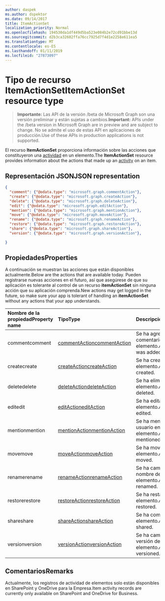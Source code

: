 ```yaml
---
author: daspek
ms.author: dspektor
ms.date: 09/14/2017
title: ItemActionSet
localization_priority: Normal
ms.openlocfilehash: 194530da1df449d5ba523e084b2e72cd91bbe13d
ms.sourcegitcommit: d2b3ca32602ffa76cc7925d7f4d1e2258e611ea5
ms.translationtype: MT
ms.contentlocale: es-ES
ms.lasthandoff: 01/11/2019
ms.locfileid: "27873097"
---
```

# <a name="itemactionset-resource-type"></a><span data-ttu-id="911c6-102">Tipo de recurso ItemActionSet</span><span class="sxs-lookup"><span data-stu-id="911c6-102">ItemActionSet resource type</span></span>

> <span data-ttu-id="911c6-103">**Importante:** Las API de la versión /beta de Microsoft Graph son una versión preliminar y están sujetas a cambios.</span><span class="sxs-lookup"><span data-stu-id="911c6-103">**Important:** APIs under the /beta version in Microsoft Graph are in preview and are subject to change.</span></span> <span data-ttu-id="911c6-104">No se admite el uso de estas API en aplicaciones de producción.</span><span class="sxs-lookup"><span data-stu-id="911c6-104">Use of these APIs in production applications is not supported.</span></span>

<span data-ttu-id="911c6-105">El recurso **ItemActionSet** proporciona información sobre las acciones que constituyeron una [actividad][itemActivity] en un elemento.</span><span class="sxs-lookup"><span data-stu-id="911c6-105">The **ItemActionSet** resource provides information about the actions that made up an [activity][itemActivity] on an item.</span></span>

[itemActivity]: itemactivity.md

## <a name="json-representation"></a><span data-ttu-id="911c6-106">Representación JSON</span><span class="sxs-lookup"><span data-stu-id="911c6-106">JSON representation</span></span>

<!-- {
  "blockType": "resource",
  "optionalProperties": [ ],
  "keyProperty": "id",
  "@type": "microsoft.graph.itemActionSet",
  "@type.aka": "oneDrive.action"
}-->

```json
{
  "comment": {"@odata.type": "microsoft.graph.commentAction"},
  "create": {"@odata.type": "microsoft.graph.createAction"},
  "delete": {"@odata.type": "microsoft.graph.deleteAction"},
  "edit": {"@odata.type": "microsoft.graph.editAction"},
  "mention": {"@odata.type": "microsoft.graph.mentionAction"},
  "move": {"@odata.type": "microsoft.graph.moveAction"},
  "rename": {"@odata.type": "microsoft.graph.renameAction"},
  "restore": {"@odata.type": "microsoft.graph.restoreAction"},
  "share": {"@odata.type": "microsoft.graph.shareAction"},
  "version": {"@odata.type": "microsoft.graph.versionAction"},
  
}
```

## <a name="properties"></a><span data-ttu-id="911c6-107">Propiedades</span><span class="sxs-lookup"><span data-stu-id="911c6-107">Properties</span></span>

<span data-ttu-id="911c6-108">A continuación se muestran las acciones que están disponibles actualmente.</span><span class="sxs-lookup"><span data-stu-id="911c6-108">Below are the actions that are available today.</span></span>
<span data-ttu-id="911c6-109">Pueden registrarse nuevas acciones en el futuro, así que asegúrese de que su aplicación es tolerante al control de un recurso **itemActionSet** sin ninguna acción que su aplicación comprenda.</span><span class="sxs-lookup"><span data-stu-id="911c6-109">New actions may get logged in the future, so make sure your app is tolerant of handling an **itemActionSet** without any actions that your app understands.</span></span>

| <span data-ttu-id="911c6-110">Nombre de la propiedad</span><span class="sxs-lookup"><span data-stu-id="911c6-110">Property name</span></span> | <span data-ttu-id="911c6-111">Tipo</span><span class="sxs-lookup"><span data-stu-id="911c6-111">Type</span></span>              | <span data-ttu-id="911c6-112">Descripción</span><span class="sxs-lookup"><span data-stu-id="911c6-112">Description</span></span>
|:--------------|:------------------|:-----------------------------------------
| <span data-ttu-id="911c6-113">comment</span><span class="sxs-lookup"><span data-stu-id="911c6-113">comment</span></span>       | <span data-ttu-id="911c6-114">[commentAction][]</span><span class="sxs-lookup"><span data-stu-id="911c6-114">[commentAction][]</span></span> | <span data-ttu-id="911c6-115">Se ha agregado un comentario al elemento.</span><span class="sxs-lookup"><span data-stu-id="911c6-115">A comment was added to the item.</span></span>
| <span data-ttu-id="911c6-116">create</span><span class="sxs-lookup"><span data-stu-id="911c6-116">create</span></span>        | <span data-ttu-id="911c6-117">[createAction][]</span><span class="sxs-lookup"><span data-stu-id="911c6-117">[createAction][]</span></span>  | <span data-ttu-id="911c6-118">Se ha creado un elemento.</span><span class="sxs-lookup"><span data-stu-id="911c6-118">An item was created.</span></span>
| <span data-ttu-id="911c6-119">delete</span><span class="sxs-lookup"><span data-stu-id="911c6-119">delete</span></span>        | <span data-ttu-id="911c6-120">[deleteAction][]</span><span class="sxs-lookup"><span data-stu-id="911c6-120">[deleteAction][]</span></span>  | <span data-ttu-id="911c6-121">Se ha eliminado un elemento.</span><span class="sxs-lookup"><span data-stu-id="911c6-121">An item was deleted.</span></span>
| <span data-ttu-id="911c6-122">edit</span><span class="sxs-lookup"><span data-stu-id="911c6-122">edit</span></span>          | <span data-ttu-id="911c6-123">[editAction][]</span><span class="sxs-lookup"><span data-stu-id="911c6-123">[editAction][]</span></span>    | <span data-ttu-id="911c6-124">Se ha editado un elemento.</span><span class="sxs-lookup"><span data-stu-id="911c6-124">An item was edited.</span></span>
| <span data-ttu-id="911c6-125">mention</span><span class="sxs-lookup"><span data-stu-id="911c6-125">mention</span></span>       | <span data-ttu-id="911c6-126">[mentionAction][]</span><span class="sxs-lookup"><span data-stu-id="911c6-126">[mentionAction][]</span></span> | <span data-ttu-id="911c6-127">Se ha mencionado a un usuario en el elemento.</span><span class="sxs-lookup"><span data-stu-id="911c6-127">A user was mentioned in the item.</span></span>
| <span data-ttu-id="911c6-128">move</span><span class="sxs-lookup"><span data-stu-id="911c6-128">move</span></span>          | <span data-ttu-id="911c6-129">[moveAction][]</span><span class="sxs-lookup"><span data-stu-id="911c6-129">[moveAction][]</span></span>    | <span data-ttu-id="911c6-130">Se ha movido un elemento.</span><span class="sxs-lookup"><span data-stu-id="911c6-130">An item was moved.</span></span>
| <span data-ttu-id="911c6-131">rename</span><span class="sxs-lookup"><span data-stu-id="911c6-131">rename</span></span>        | <span data-ttu-id="911c6-132">[renameAction][]</span><span class="sxs-lookup"><span data-stu-id="911c6-132">[renameAction][]</span></span>  | <span data-ttu-id="911c6-133">Se ha cambiado el nombre de un elemento.</span><span class="sxs-lookup"><span data-stu-id="911c6-133">An item was renamed.</span></span>
| <span data-ttu-id="911c6-134">restore</span><span class="sxs-lookup"><span data-stu-id="911c6-134">restore</span></span>       | <span data-ttu-id="911c6-135">[restoreAction][]</span><span class="sxs-lookup"><span data-stu-id="911c6-135">[restoreAction][]</span></span> | <span data-ttu-id="911c6-136">Se ha restaurado un elemento.</span><span class="sxs-lookup"><span data-stu-id="911c6-136">An item was restored.</span></span>
| <span data-ttu-id="911c6-137">share</span><span class="sxs-lookup"><span data-stu-id="911c6-137">share</span></span>         | <span data-ttu-id="911c6-138">[shareAction][]</span><span class="sxs-lookup"><span data-stu-id="911c6-138">[shareAction][]</span></span>   | <span data-ttu-id="911c6-139">Se ha compartido un elemento.</span><span class="sxs-lookup"><span data-stu-id="911c6-139">An item was shared.</span></span>
| <span data-ttu-id="911c6-140">version</span><span class="sxs-lookup"><span data-stu-id="911c6-140">version</span></span>       | <span data-ttu-id="911c6-141">[versionAction][]</span><span class="sxs-lookup"><span data-stu-id="911c6-141">[versionAction][]</span></span> | <span data-ttu-id="911c6-142">Se ha cambiado la versión de un elemento.</span><span class="sxs-lookup"><span data-stu-id="911c6-142">An item was versioned.</span></span>

[commentAction]: commentaction.md
[createAction]: createaction.md
[deleteAction]: deleteaction.md
[editAction]: editaction.md
[mentionAction]: mentionaction.md
[moveAction]: moveaction.md
[renameAction]: renameaction.md
[restoreAction]: restoreaction.md
[shareAction]: shareaction.md
[versionAction]: versionaction.md

## <a name="remarks"></a><span data-ttu-id="911c6-153">Comentarios</span><span class="sxs-lookup"><span data-stu-id="911c6-153">Remarks</span></span>

<span data-ttu-id="911c6-154">Actualmente, los registros de actividad de elementos solo están disponibles en SharePoint y OneDrive para la Empresa.</span><span class="sxs-lookup"><span data-stu-id="911c6-154">Item activity records are currently only available on SharePoint and OneDrive for Business.</span></span>

<!-- {
  "type": "#page.annotation",
  "description": "The ItemActionSet object provides information about the actions that took place as part of an activity on an item.",
  "keywords": "activities,activity,action",
  "section": "documentation",
  "tocPath": "Resources/ItemActionSet"
} -->
